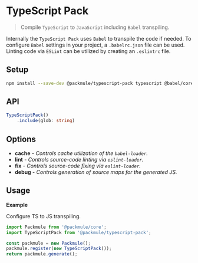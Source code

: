 # TypeScript Pack
> Compile `TypeScript` to `JavaScript` including `Babel` transpiling.

Internally the `TypeScript Pack` uses `Babel` to transpile the code if needed.
To configure `Babel` settings in your project, a `.babelrc.json` file can be used.
Linting code via `ESLint` can be utilized by creating an `.eslintrc` file.

## Setup
```bash
npm install --save-dev @packmule/typescript-pack typescript @babel/core eslint
```

## API
```ts
TypeScriptPack()
    .include(glob: string)
```

## Options
* **cache** - *Controls cache utilization of the `babel-loader`.*
* **lint** - *Controls source-code linting via `eslint-loader`.*
* **fix** - *Controls source-code fixing via `eslint-loader`.*
* **debug** - *Controls generation of source maps for the generated JS.*

## Usage

**Example**

Configure TS to JS transpiling.

```ts
import Packmule from '@packmule/core';
import TypeScriptPack from '@packmule/typescript-pack';

const packmule = new Packmule();
packmule.register(new TypeScriptPack());
return packmule.generate();
```
